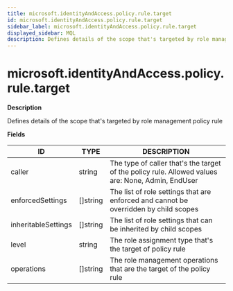 ```yaml
---
title: microsoft.identityAndAccess.policy.rule.target
id: microsoft.identityAndAccess.policy.rule.target
sidebar_label: microsoft.identityAndAccess.policy.rule.target
displayed_sidebar: MQL
description: Defines details of the scope that's targeted by role management policy rule
---
```


# microsoft.identityAndAccess.policy.rule.target

**Description**

Defines details of the scope that's targeted by role management policy rule

**Fields**

| ID                  | TYPE             | DESCRIPTION                                                                                       |
| ------------------- | ---------------- | ------------------------------------------------------------------------------------------------- |
| caller              | string           | The type of caller that's the target of the policy rule. Allowed values are: None, Admin, EndUser |
| enforcedSettings    | &#91;&#93;string | The list of role settings that are enforced and cannot be overridden by child scopes              |
| inheritableSettings | &#91;&#93;string | The list of role settings that can be inherited by child scopes                                   |
| level               | string           | The role assignment type that's the target of policy rule                                         |
| operations          | &#91;&#93;string | The role management operations that are the target of the policy rule                             |
